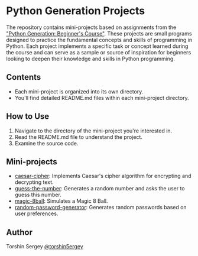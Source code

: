 # Python Generation Projects

The repository contains mini-projects based on assignments from the ["Python Generation: Beginner's Course"](https://stepik.org/course/58852/info). These projects are small programs designed to practice the fundamental concepts and skills of programming in Python. Each project implements a specific task or concept learned during the course and can serve as a sample or source of inspiration for beginners looking to deepen their knowledge and skills in Python programming.

## Contents

- Each mini-project is organized into its own directory.
- You'll find detailed README.md files within each mini-project directory.

## How to Use

1. Navigate to the directory of the mini-project you're interested in.
2. Read the README.md file to understand the project.
3. Examine the source code.

## Mini-projects
- [caesar-cipher](./caesar-cipher): Implements Caesar's cipher algorithm for encrypting and decrypting text.
- [guess-the-number](./guess-the-number): Generates a random number and asks the user to guess this number.
- [magic-8ball](./magic-8ball): Simulates a Magic 8 Ball.
- [random-password-generator](./random-password-generator): Generates random passwords based on user preferences.

## Author

Torshin Sergey [@torshin5ergey](https://github.com/torshin5ergey)
